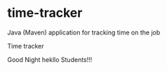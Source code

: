 # time-tracker
Java (Maven) application for tracking time on the job

Time tracker

Good Night hekllo Students!!!
